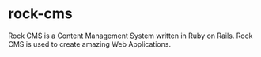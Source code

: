 rock-cms
========

Rock CMS is a Content Management System written in Ruby on Rails. Rock CMS is used to create amazing Web Applications.
